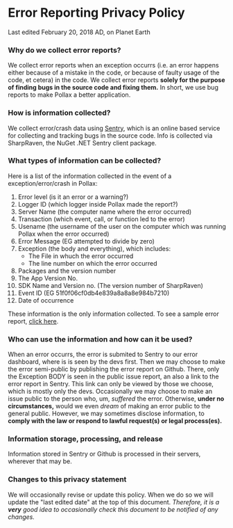 # Error Reporting Privacy Policy
Last edited February 20, 2018 AD, on Planet Earth

### Why do we collect error reports?
We collect error reports when an exception occurrs (i.e. an error happens either because of a mistake in the code, or because of faulty usage of the code, et cetera) in the code. We collect error reports __solely for the purpose of finding bugs in the source code and fixing them.__ In short, we use bug reports to make Pollax a better application.

### How is information collected?
We collect error/crash data using [Sentry](https://sentry.io/), which is an online based service for collecting and tracking bugs in the source code. Info is collected via SharpRaven, the NuGet .NET Sentry client package.

### What types of information can be collected?
Here is a list of the information collected in the event of a exception/error/crash in Pollax:

  1. Error level (is it an error or a warning?)
  2. Logger ID (which logger inside Pollax made the report?)
  3. Server Name (the computer name where the error occurred)
  4. Transaction (which event, call, or function led to the error)
  5. Usename (the username of the user on the computer which was running Pollax when the error occurred)
  6. Error Message (EG attempted to divide by zero)
  7. Exception (the body and everything), which includes:
      * The File in whuch the error occurred
      * The line number on which the error occurred
  8. Packages and the version number
  9. The App Version No.
  10. SDK Name and Version no. (The version number of SharpRaven)
  11. Event ID (EG 51f0f06cf0db4e839a8a8a8e984b7210)
  12. Date of occurrence
  
These information is the only information collected.
To see a sample error report, [click here](https://sentry.io/share/issue/9a2f011a0b0f43b88fdd464cfc33a60f/).
  
### Who can use the information and how can it be used?
When an error occurrs, the error is submited to Sentry to our error dashboard, where is is seen by the devs first. Then we may choose to make the error semi-public by publishing the error report on Github. There, only the Exception BODY is seen in the public issue report, an also a link to the error report in Sentry. This link can only be viewed by those we choose, which is mostly only the devs. Occasionally we may choose to make an issue public to the person who, um, *suffered* the error. Otherwise, __under no circumstances,__ would we even *dream* of making an error public to the general public. However, we may sometimes disclose information, to __comply with the law or respond to lawful request(s) or legal process(es).__

### Information storage, processing, and release
Information stored in Sentry or Github is processed in their servers, wherever that may be.

### Changes to this privacy statement
We will occasionally revise or update this policy. When we do so we will update the "last edited date" at the top of this document. *Therefore, it is a __very__ good idea to occasionally check this document to be notified of any changes.*
